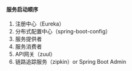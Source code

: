 #### 服务启动顺序
1. 注册中心（Eureka）
2. 分布式配置中心（spring-boot-config）
3. 服务提供者
4. 服务消费者
5. API网关（zuul）
6. 链路追踪服务（zipkin）or Spring Boot Admin
